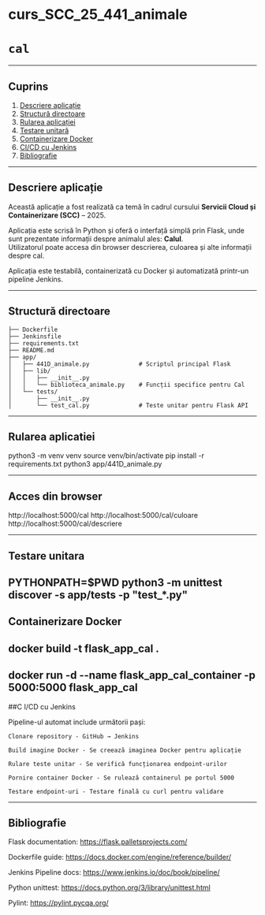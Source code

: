 
# curs_SCC_25_441_animale

# `cal`

---

## Cuprins

1. [Descriere aplicație](#descriere-aplicație)
2. [Structură directoare](#structură-directoare)
3. [Rularea aplicației](#rularea-aplicației)
4. [Testare unitară](#testare-unitară)
5. [Containerizare Docker](#containerizare-docker)
6. [CI/CD cu Jenkins](#cicd-cu-jenkins)
7. [Bibliografie](#bibliografie)

---

## Descriere aplicație

Această aplicație a fost realizată ca temă în cadrul cursului **Servicii Cloud și Containerizare (SCC)** – 2025.

Aplicația este scrisă în Python și oferă o interfață simplă prin Flask, unde sunt prezentate informații despre animalul ales: **Calul**.  
Utilizatorul poate accesa din browser descrierea, culoarea și alte informații despre cal.

Aplicația este testabilă, containerizată cu Docker și automatizată printr-un pipeline Jenkins.

---

## Structură directoare

```text
├── Dockerfile
├── Jenkinsfile
├── requirements.txt
├── README.md
├── app/
│   ├── 441D_animale.py              # Scriptul principal Flask
│   ├── lib/
│   │   ├── __init__.py
│   │   └── biblioteca_animale.py    # Funcții specifice pentru Cal
│   └── tests/
│       ├── __init__.py
│       └── test_cal.py              # Teste unitar pentru Flask API

```
---


## Rularea aplicatiei

python3 -m venv venv
source venv/bin/activate
pip install -r requirements.txt
python3 app/441D_animale.py

---

## Acces din browser
http://localhost:5000/cal
http://localhost:5000/cal/culoare
http://localhost:5000/cal/descriere

---

## Testare unitara

PYTHONPATH=$PWD python3 -m unittest discover -s app/tests -p "test_*.py"
---
## Containerizare Docker

docker build -t flask_app_cal .
---


docker run -d --name flask_app_cal_container -p 5000:5000 flask_app_cal
---

##C I/CD cu Jenkins

Pipeline-ul automat include următorii pași:

    Clonare repository - GitHub → Jenkins

    Build imagine Docker - Se creează imaginea Docker pentru aplicație

    Rulare teste unitar - Se verifică funcționarea endpoint-urilor

    Pornire container Docker - Se rulează containerul pe portul 5000

    Testare endpoint-uri - Testare finală cu curl pentru validare
---

## Bibliografie

Flask documentation: https://flask.palletsprojects.com/

Dockerfile guide: https://docs.docker.com/engine/reference/builder/

Jenkins Pipeline docs: https://www.jenkins.io/doc/book/pipeline/

Python unittest: https://docs.python.org/3/library/unittest.html

Pylint: https://pylint.pycqa.org/

